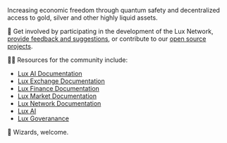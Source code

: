 Increasing economic freedom through quantum safety and decentralized access to gold, silver and other highly liquid assets.

🌈 Get involved by participating in the development of the Lux Network, [provide feedback and suggestions](mailto:hi@lux.partners), or contribute to our [open source projects](https://github.com/luxdefi/).

👩‍💻 Resources for the community include:
- [Lux AI Documentation](https://docs.lux.chat)
- [Lux Exchange Documentation](https://docs.lux.exchange)
- [Lux Finance Documentation](https://docs.lux.finance)
- [Lux Market Documentation](https://docs.lux.market)
- [Lux Network Documentation](https://docs.lux.network)
- [Lux AI](https://lux.chat)
- [Lux Goveranance](https://lux.vote)

🧙 Wizards, welcome.
